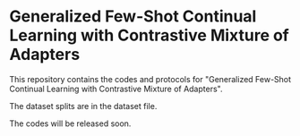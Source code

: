 # Generalized Few-Shot Continual Learning with Contrastive Mixture of Adapters

This repository contains the codes and protocols for "Generalized Few-Shot Continual Learning with Contrastive Mixture of Adapters".

The dataset splits are in the dataset file.

The codes will be released soon.
